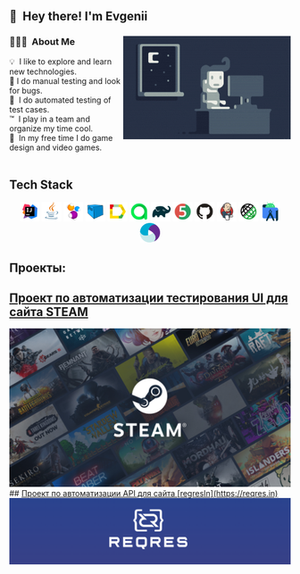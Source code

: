  ## 👋 &nbsp;Hey there! I'm Evgenii 


### 👨🏻‍💻 &nbsp;About Me <img alt="Night Coding" src="https://raw.githubusercontent.com/AVS1508/AVS1508/master/assets/Night-Coding.gif" align="right"/>


💡 &nbsp;I like to explore and learn new technologies. \
🐛&nbsp;I do manual testing and look for bugs. \
💾 &nbsp;I do automated testing of test cases. \
™️ &nbsp;I play in a team and organize my time cool. \
👾 &nbsp;In my free time I do game design and video games. \
 &nbsp;


 

                      
                     

 ## Tech Stack
 <p align="center">
<img width="7%" title="IntelliJ IDEA" src="assets/Idea.svg">
<img width="7%" title="Java" src="assets/Java.svg">
<img width="7%" title="Selenide" src="assets/Selenide.svg">
<img width="7%" title="Selenoid" src="assets/Selenoid.svg">
<img width="7%" title="Allure Report" src="assets/Allure.svg">
<img width="7%" title="Allure Test Ops" src="assets/Allure_TO.svg">
<img width="7%" title="Gradle" src="assets/Gradle.svg">
<img width="7%" title="JUnit5" src="assets/Junit5.svg">
<img width="7%" title="GitHub" src="assets/GitHub.svg">
<img width="7%" title="Jenkins" src="assets/Jenkins.svg">
<img width="7%" title="Rest Assured" src="assets/RestAssured.svg">
<img width="7%" title="Android Studio" src="assets/androidstudio.svg">
<img width="7%" title="Appium" src="assets/appium.svg">
</p>

## Проекты:
## <a target="_blank" href="https://github.com/Hlammaster/steam_ui_project"> Проект по автоматизации тестирования UI для сайта [STEAM](https://store.steampowered.com/)
 <img alt="GIPHY" src="assets/steam.jpg">
  ## <a target="_blank" href="https://github.com/Hlammaster/regresIn_api_project"> Проект по автоматизации API для сайта [regresIn](https://reqres.in)
  <img alt="GIPHY" src="assets/reqres_logo.png">


